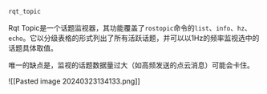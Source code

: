 ```bash
rqt_topic
```

Rqt Topic是一个话题监视器，其功能覆盖了`rostopic`命令的`list`、`info`、`hz`、`echo`。它以分级表格的形式列出了所有活跃话题，并可以以1Hz的频率监视选中的话题具体取值。

唯一的缺点是，监视的话题数据量过大（如高频发送的点云消息）可能会卡住。

![[Pasted image 20240323134133.png]]